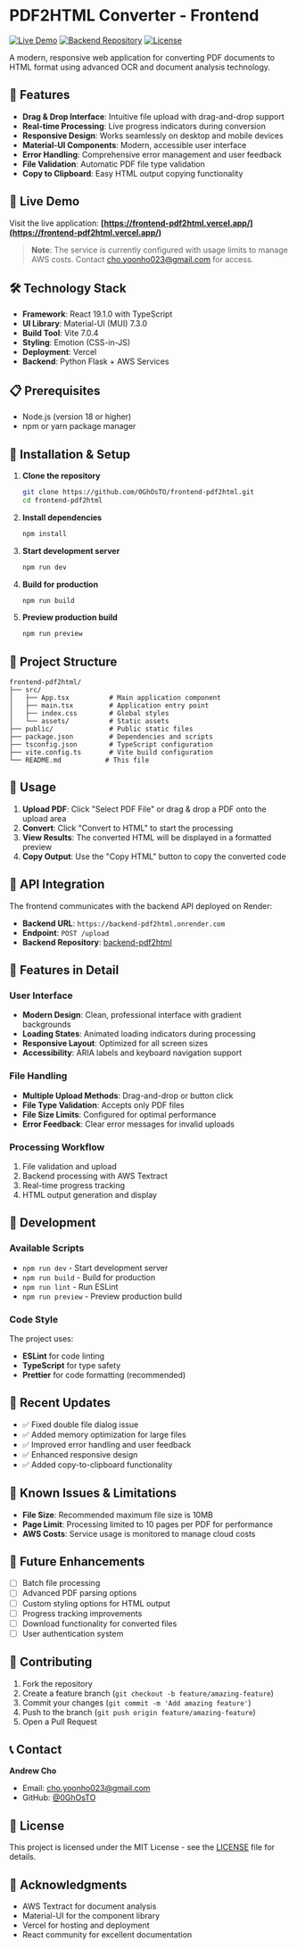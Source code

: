 # PDF2HTML Converter - Frontend

[![Live Demo](https://img.shields.io/badge/Live%20Demo-frontend--pdf2html.vercel.app-brightgreen)](https://frontend-pdf2html.vercel.app/)
[![Backend Repository](https://img.shields.io/badge/Backend-GitHub-blue)](https://github.com/0GhOsTO/backend-pdf2html)
[![License](https://img.shields.io/badge/License-MIT-yellow.svg)](LICENSE)

A modern, responsive web application for converting PDF documents to HTML format using advanced OCR and document analysis technology.

## 🌟 Features

- **Drag & Drop Interface**: Intuitive file upload with drag-and-drop support
- **Real-time Processing**: Live progress indicators during conversion
- **Responsive Design**: Works seamlessly on desktop and mobile devices
- **Material-UI Components**: Modern, accessible user interface
- **Error Handling**: Comprehensive error management and user feedback
- **File Validation**: Automatic PDF file type validation
- **Copy to Clipboard**: Easy HTML output copying functionality

## 🚀 Live Demo

Visit the live application: **[https://frontend-pdf2html.vercel.app/](https://frontend-pdf2html.vercel.app/)**

> **Note**: The service is currently configured with usage limits to manage AWS costs. Contact cho.yoonho023@gmail.com for access.

## 🛠️ Technology Stack

- **Framework**: React 19.1.0 with TypeScript
- **UI Library**: Material-UI (MUI) 7.3.0
- **Build Tool**: Vite 7.0.4
- **Styling**: Emotion (CSS-in-JS)
- **Deployment**: Vercel
- **Backend**: Python Flask + AWS Services

## 📋 Prerequisites

- Node.js (version 18 or higher)
- npm or yarn package manager

## 🔧 Installation & Setup

1. **Clone the repository**
   ```bash
   git clone https://github.com/0GhOsTO/frontend-pdf2html.git
   cd frontend-pdf2html
   ```

2. **Install dependencies**
   ```bash
   npm install
   ```

3. **Start development server**
   ```bash
   npm run dev
   ```

4. **Build for production**
   ```bash
   npm run build
   ```

5. **Preview production build**
   ```bash
   npm run preview
   ```

## 📁 Project Structure

```
frontend-pdf2html/
├── src/
│   ├── App.tsx          # Main application component
│   ├── main.tsx         # Application entry point
│   ├── index.css        # Global styles
│   └── assets/          # Static assets
├── public/              # Public static files
├── package.json         # Dependencies and scripts
├── tsconfig.json        # TypeScript configuration
├── vite.config.ts       # Vite build configuration
└── README.md           # This file
```

## 🎯 Usage

1. **Upload PDF**: Click "Select PDF File" or drag & drop a PDF onto the upload area
2. **Convert**: Click "Convert to HTML" to start the processing
3. **View Results**: The converted HTML will be displayed in a formatted preview
4. **Copy Output**: Use the "Copy HTML" button to copy the converted code

## 🔗 API Integration

The frontend communicates with the backend API deployed on Render:
- **Backend URL**: `https://backend-pdf2html.onrender.com`
- **Endpoint**: `POST /upload`
- **Backend Repository**: [backend-pdf2html](https://github.com/0GhOsTO/backend-pdf2html)

## 🎨 Features in Detail

### User Interface
- **Modern Design**: Clean, professional interface with gradient backgrounds
- **Loading States**: Animated loading indicators during processing
- **Responsive Layout**: Optimized for all screen sizes
- **Accessibility**: ARIA labels and keyboard navigation support

### File Handling
- **Multiple Upload Methods**: Drag-and-drop or button click
- **File Type Validation**: Accepts only PDF files
- **File Size Limits**: Configured for optimal performance
- **Error Feedback**: Clear error messages for invalid uploads

### Processing Workflow
1. File validation and upload
2. Backend processing with AWS Textract
3. Real-time progress tracking
4. HTML output generation and display

## 🚧 Development

### Available Scripts

- `npm run dev` - Start development server
- `npm run build` - Build for production
- `npm run lint` - Run ESLint
- `npm run preview` - Preview production build

### Code Style

The project uses:
- **ESLint** for code linting
- **TypeScript** for type safety
- **Prettier** for code formatting (recommended)

## 🔄 Recent Updates

- ✅ Fixed double file dialog issue
- ✅ Added memory optimization for large files
- ✅ Improved error handling and user feedback
- ✅ Enhanced responsive design
- ✅ Added copy-to-clipboard functionality

## 🐛 Known Issues & Limitations

- **File Size**: Recommended maximum file size is 10MB
- **Page Limit**: Processing limited to 10 pages per PDF for performance
- **AWS Costs**: Service usage is monitored to manage cloud costs

## 🚀 Future Enhancements

- [ ] Batch file processing
- [ ] Advanced PDF parsing options
- [ ] Custom styling options for HTML output
- [ ] Progress tracking improvements
- [ ] Download functionality for converted files
- [ ] User authentication system

## 🤝 Contributing

1. Fork the repository
2. Create a feature branch (`git checkout -b feature/amazing-feature`)
3. Commit your changes (`git commit -m 'Add amazing feature'`)
4. Push to the branch (`git push origin feature/amazing-feature`)
5. Open a Pull Request

## 📞 Contact

**Andrew Cho**
- Email: cho.yoonho023@gmail.com
- GitHub: [@0GhOsTO](https://github.com/0GhOsTO)

## 📄 License

This project is licensed under the MIT License - see the [LICENSE](LICENSE) file for details.

## 🙏 Acknowledgments

- AWS Textract for document analysis
- Material-UI for the component library
- Vercel for hosting and deployment
- React community for excellent documentation

